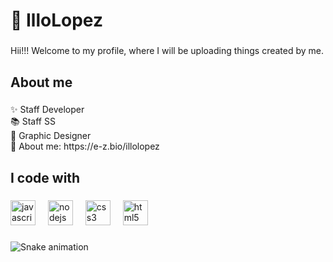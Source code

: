 <h1 align="left">👋 IlloLopez</h1>

###

<p align="left">Hii!!! Welcome to my profile, where I will be uploading things created by me.</p>

###

<h2 align="left">About me</h2>

###

<p align="left">✨ Staff Developer <br>📚 Staff SS <br>🎲 Graphic Designer<br>🎯 About me: https://e-z.bio/illolopez</p>

###

<h2 align="left">I code with</h2>

###

<div align="left">
  <img src="https://cdn.jsdelivr.net/gh/devicons/devicon/icons/javascript/javascript-original.svg" height="40" alt="javascript logo"  />
  <img width="12" />
  <img src="https://cdn.jsdelivr.net/gh/devicons/devicon/icons/nodejs/nodejs-original.svg" height="40" alt="nodejs logo"  />
  <img width="12" />
  <img src="https://cdn.jsdelivr.net/gh/devicons/devicon/icons/css3/css3-original.svg" height="40" alt="css3 logo"  />
  <img width="12" />
  <img src="https://cdn.jsdelivr.net/gh/devicons/devicon/icons/html5/html5-original.svg" height="40" alt="html5 logo"  />
</div>

###

<img src="https://raw.githubusercontent.com/IlloLopez/IlloLopez/snake.svg" alt="Snake animation" />

###
